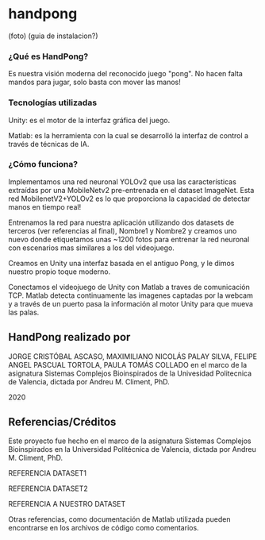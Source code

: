 # handpong

(foto)
(guia de instalacion?)

### ¿Qué es HandPong?

Es nuestra visión moderna del reconocido juego "pong". No hacen falta mandos para jugar, solo basta con mover las manos!

### Tecnologías utilizadas

Unity: es el motor de la interfaz gráfica del juego.

Matlab: es la herramienta con la cual se desarrolló la interfaz de control a través de técnicas de IA.

### ¿Cómo funciona?

Implementamos una red neuronal YOLOv2 que usa las características extraídas por una MobileNetv2 pre-entrenada en el dataset ImageNet. Esta red MobilenetV2+YOLOv2 es lo que proporciona la capacidad de detectar manos en tiempo real!

Entrenamos la red para nuestra aplicación utilizando dos datasets de terceros (ver referencias al final), Nombre1 y Nombre2
y creamos uno nuevo donde etiquetamos unas ~1200 fotos para entrenar la red neuronal con escenarios mas similares a los del videojuego.

Creamos en Unity una interfaz basada en el antiguo Pong, y le dimos nuestro propio toque moderno.

Conectamos el videojuego de Unity con Matlab a traves de comunicación TCP. Matlab detecta continuamente las imagenes captadas por la webcam y a través de un puerto pasa la información al motor Unity para que mueva las palas.

## HandPong realizado por

JORGE CRISTÓBAL ASCASO, 
MAXIMILIANO NICOLÁS PALAY SILVA, 
FELIPE ANGEL PASCUAL TORTOLA, 
PAULA TOMÁS COLLADO 
en el marco de la asignatura Sistemas Complejos Bioinspirados de la Univesidad Politecnica de Valencia, dictada por Andreu M. Climent, PhD.

2020
## Referencias/Créditos

Este proyecto fue hecho en el marco de la asignatura Sistemas Complejos Bioinspirados en la Universidad Politécnica de Valencia, dictada por Andreu M. Climent, PhD.

REFERENCIA DATASET1

REFERENCIA DATASET2

REFERENCIA A NUESTRO DATASET

Otras referencias, como documentación de Matlab utilizada pueden encontrarse en los archivos de código como comentarios.
